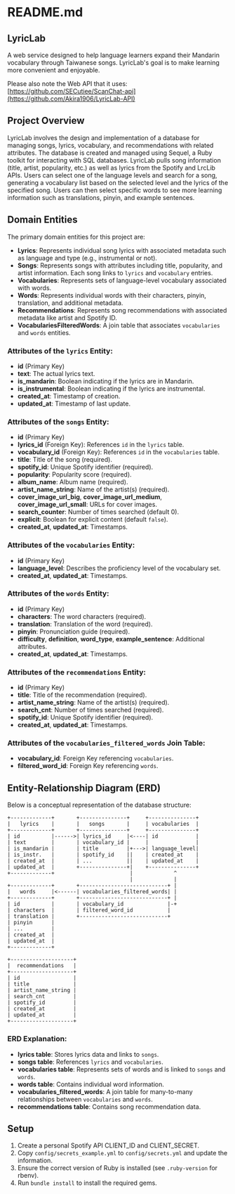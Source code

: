 # README.md

## LyricLab
A web service designed to help language learners expand their Mandarin vocabulary through Taiwanese songs. LyricLab's goal is to make learning more convenient and enjoyable.

Please also note the Web API that it uses: [https://github.com/SECutiee/ScanChat-api](https://github.com/Akira1906/LyricLab-API)

## Project Overview
LyricLab involves the design and implementation of a database for managing songs, lyrics, vocabulary, and recommendations with related attributes. The database is created and managed using Sequel, a Ruby toolkit for interacting with SQL databases. LyricLab pulls song information (title, artist, popularity, etc.) as well as lyrics from the Spotify and LrcLib APIs. Users can select one of the language levels and search for a song, generating a vocabulary list based on the selected level and the lyrics of the specified song. Users can then select specific words to see more learning information such as translations, pinyin, and example sentences.

## Domain Entities
The primary domain entities for this project are:

- **Lyrics**: Represents individual song lyrics with associated metadata such as language and type (e.g., instrumental or not).
- **Songs**: Represents songs with attributes including title, popularity, and artist information. Each song links to `lyrics` and `vocabulary` entries.
- **Vocabularies**: Represents sets of language-level vocabulary associated with words.
- **Words**: Represents individual words with their characters, pinyin, translation, and additional metadata.
- **Recommendations**: Represents song recommendations with associated metadata like artist and Spotify ID.
- **VocabulariesFilteredWords**: A join table that associates `vocabularies` and `words` entities.

### Attributes of the `lyrics` Entity:
- **id** (Primary Key)
- **text**: The actual lyrics text.
- **is_mandarin**: Boolean indicating if the lyrics are in Mandarin.
- **is_instrumental**: Boolean indicating if the lyrics are instrumental.
- **created_at**: Timestamp of creation.
- **updated_at**: Timestamp of last update.

### Attributes of the `songs` Entity:
- **id** (Primary Key)
- **lyrics_id** (Foreign Key): References `id` in the `lyrics` table.
- **vocabulary_id** (Foreign Key): References `id` in the `vocabularies` table.
- **title**: Title of the song (required).
- **spotify_id**: Unique Spotify identifier (required).
- **popularity**: Popularity score (required).
- **album_name**: Album name (required).
- **artist_name_string**: Name of the artist(s) (required).
- **cover_image_url_big**, **cover_image_url_medium**, **cover_image_url_small**: URLs for cover images.
- **search_counter**: Number of times searched (default 0).
- **explicit**: Boolean for explicit content (default `false`).
- **created_at**, **updated_at**: Timestamps.

### Attributes of the `vocabularies` Entity:
- **id** (Primary Key)
- **language_level**: Describes the proficiency level of the vocabulary set.
- **created_at**, **updated_at**: Timestamps.

### Attributes of the `words` Entity:
- **id** (Primary Key)
- **characters**: The word characters (required).
- **translation**: Translation of the word (required).
- **pinyin**: Pronunciation guide (required).
- **difficulty**, **definition**, **word_type**, **example_sentence**: Additional attributes.
- **created_at**, **updated_at**: Timestamps.

### Attributes of the `recommendations` Entity:
- **id** (Primary Key)
- **title**: Title of the recommendation (required).
- **artist_name_string**: Name of the artist(s) (required).
- **search_cnt**: Number of times searched (required).
- **spotify_id**: Unique Spotify identifier (required).
- **created_at**, **updated_at**: Timestamps.

### Attributes of the `vocabularies_filtered_words` Join Table:
- **vocabulary_id**: Foreign Key referencing `vocabularies`.
- **filtered_word_id**: Foreign Key referencing `words`.

## Entity-Relationship Diagram (ERD)
Below is a conceptual representation of the database structure:

```
+-------------+       +---------------+     +---------------+
|   lyrics    |       |   songs       |     | vocabularies  |
+-------------+       +---------------+     +---------------+
| id          |------>| lyrics_id     |<----| id            |
| text        |       | vocabulary_id |     |               |
| is_mandarin |       | title         |+--->| language_level|
| is_instr.   |       | spotify_id    ||    | created_at    |
| created_at  |       | ...           ||    | updated_at    |
| updated_at  |       +---------------+|    +---------------+
+-------------+                        |             ^
                                       |             |
+-------------+       +----------------------------+ |
|   words     |<------| vocabularies_filtered_words| |
+-------------+       +----------------------------+ |
| id          |       | vocabulary_id              |-+
| characters  |       | filtered_word_id           |
| translation |       +----------------------------+
| pinyin      |
| ...         |
| created_at  |
| updated_at  |
+-------------+

+--------------------+
|  recommendations   |
+--------------------+
| id                 |
| title              |
| artist_name_string |
| search_cnt         |
| spotify_id         |
| created_at         |
| updated_at         |
+--------------------+
```

### ERD Explanation:
- **lyrics table**: Stores lyrics data and links to `songs`.
- **songs table**: References `lyrics` and `vocabularies`.
- **vocabularies table**: Represents sets of words and is linked to `songs` and `words`.
- **words table**: Contains individual word information.
- **vocabularies_filtered_words**: A join table for many-to-many relationships between `vocabularies` and `words`.
- **recommendations table**: Contains song recommendation data.

## Setup
1. Create a personal Spotify API CLIENT_ID and CLIENT_SECRET.
2. Copy `config/secrets_example.yml` to `config/secrets.yml` and update the information.
3. Ensure the correct version of Ruby is installed (see `.ruby-version` for rbenv).
4. Run `bundle install` to install the required gems.
